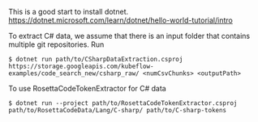 This is a good start to install dotnet.
https://dotnet.microsoft.com/learn/dotnet/hello-world-tutorial/intro

To extract C# data, we assume that there is an input folder that contains multiple git repositories. Run
```
$ dotnet run path/to/CSharpDataExtraction.csproj https://storage.googleapis.com/kubeflow-examples/code_search_new/csharp_raw/ <numCsvChunks> <outputPath>
```

To use RosettaCodeTokenExtractor for C# data
```
$ dotnet run --project path/to/RosettaCodeTokenExtractor.csproj path/to/RosettaCodeData/Lang/C-sharp/ path/to/C-sharp-tokens
```
